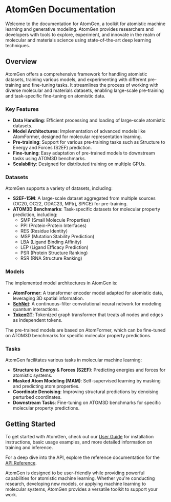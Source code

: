 # AtomGen Documentation

Welcome to the documentation for AtomGen, a toolkit for atomistic machine learning and generative modeling. AtomGen provides researchers and developers with tools to explore, experiment, and innovate in the realm of molecular and materials science using state-of-the-art deep learning techniques.

## Overview

AtomGen offers a comprehensive framework for handling atomistic datasets, training various models, and experimenting with different pre-training and fine-tuning tasks. It streamlines the process of working with diverse molecular and materials datasets, enabling large-scale pre-training and task-specific fine-tuning on atomistic data.

### Key Features

- **Data Handling**: Efficient processing and loading of large-scale atomistic datasets.
- **Model Architectures**: Implementation of advanced models like AtomFormer, designed for molecular representation learning.
- **Pre-training**: Support for various pre-training tasks such as Structure to Energy and Forces (S2EF) prediction.
- **Fine-tuning**: Easy adaptation of pre-trained models to downstream tasks using ATOM3D benchmarks.
- **Scalability**: Designed for distributed training on multiple GPUs.

### Datasets

AtomGen supports a variety of datasets, including:

- **S2EF-15M**: A large-scale dataset aggregated from multiple sources (OC20, OC22, ODAC23, MPtrj, SPICE) for pre-training.
- **ATOM3D Benchmarks**: Task-specific datasets for molecular property prediction, including:
  - SMP (Small Molecule Properties)
  - PPI (Protein-Protein Interfaces)
  - RES (Residue Identity)
  - MSP (Mutation Stability Prediction)
  - LBA (Ligand Binding Affinity)
  - LEP (Ligand Efficacy Prediction)
  - PSR (Protein Structure Ranking)
  - RSR (RNA Structure Ranking)

### Models

The implemented model architectures in AtomGen is:

- **AtomFormer**: A transformer encoder model adapted for atomistic data, leveraging 3D spatial information.
- **[SchNet](https://arxiv.org/abs/1706.08566)**: A continuous-filter convolutional neural network for modeling quantum interactions.
- **[TokenGT](https://github.com/jw9730/tokengt)**: Tokenized graph transformer that treats all nodes and edges as independent tokens.

The pre-trained models are based on AtomFormer, which can be fine-tuned on ATOM3D benchmarks for specific molecular property predictions.

### Tasks

AtomGen facilitates various tasks in molecular machine learning:

- **Structure to Energy & Forces (S2EF)**: Predicting energies and forces for atomistic systems.
- **Masked Atom Modeling (MAM)**: Self-supervised learning by masking and predicting atom properties.
- **Coordinate Denoising**: Improving structural predictions by denoising perturbed coordinates.
- **Downstream Tasks**: Fine-tuning on ATOM3D benchmarks for specific molecular property predictions.

## Getting Started

To get started with AtomGen, check out our [User Guide](user_guide.md) for installation instructions, basic usage examples, and more detailed information on training and inference.

For a deep dive into the API, explore the reference documentation for the [API Reference](api.md).

AtomGen is designed to be user-friendly while providing powerful capabilities for atomistic machine learning. Whether you're conducting research, developing new models, or applying machine learning to molecular systems, AtomGen provides a versatile toolkit to support your work.